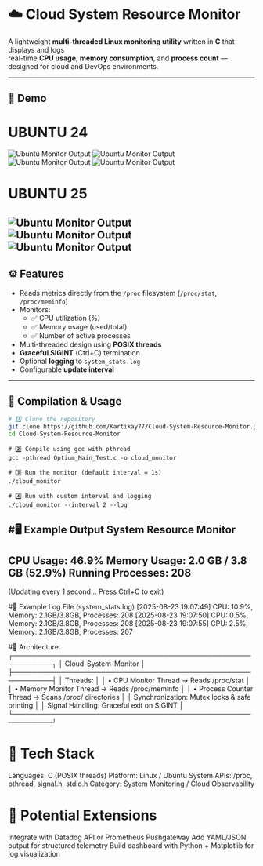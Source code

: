 # ☁️ Cloud System Resource Monitor

A lightweight **multi-threaded Linux monitoring utility** written in **C** that displays and logs  
real-time **CPU usage**, **memory consumption**, and **process count** — designed for cloud and DevOps environments.

---

## 📸 Demo
# UBUNTU 24
![Ubuntu Monitor Output](https://github.com/Kartikay77/Cloud-System-Resource-Monitor/blob/main/Ubuntu_24_1.jpeg)
![Ubuntu Monitor Output](https://github.com/Kartikay77/Cloud-System-Resource-Monitor/blob/main/Ubuntu_24_2.jpeg)
![Ubuntu Monitor Output](https://github.com/Kartikay77/Cloud-System-Resource-Monitor/blob/main/Ubuntu_24_3.jpeg)
![Ubuntu Monitor Output](https://github.com/Kartikay77/Cloud-System-Resource-Monitor/blob/main/Ubuntu_24_4.jpeg)


# UBUNTU 25
![Ubuntu Monitor Output](https://github.com/Kartikay77/Cloud-System-Resource-Monitor/blob/main/Ubuntu_25_1.jpeg)
![Ubuntu Monitor Output](https://github.com/Kartikay77/Cloud-System-Resource-Monitor/blob/main/Ubuntu_25_2.jpeg)
![Ubuntu Monitor Output](https://github.com/Kartikay77/Cloud-System-Resource-Monitor/blob/main/Ubuntu_25_3.jpeg)
---

## ⚙️ Features
- Reads metrics directly from the `/proc` filesystem (`/proc/stat`, `/proc/meminfo`)
- Monitors:
  - ✅ CPU utilization (%)
  - ✅ Memory usage (used/total)
  - ✅ Number of active processes
- Multi-threaded design using **POSIX threads**
- **Graceful SIGINT** (Ctrl+C) termination
- Optional **logging** to `system_stats.log`
- Configurable **update interval**

---

## 🚀 Compilation & Usage

```bash
# 1️⃣ Clone the repository
git clone https://github.com/Kartikay77/Cloud-System-Resource-Monitor.git
cd Cloud-System-Resource-Monitor
```
```
# 2️⃣ Compile using gcc with pthread
gcc -pthread Optium_Main_Test.c -o cloud_monitor
```
```
# 3️⃣ Run the monitor (default interval = 1s)
./cloud_monitor
```
```
# 4️⃣ Run with custom interval and logging
./cloud_monitor --interval 2 --log
```

#🖥️ Example Output
System Resource Monitor
-------------------------------------------------
CPU Usage:       46.9%
Memory Usage:    2.0 GB / 3.8 GB (52.9%)
Running Processes: 208
-------------------------------------------------
(Updating every 1 second... Press Ctrl+C to exit)

#📄 Example Log File (system_stats.log)
[2025-08-23 19:07:49] CPU: 10.9%, Memory: 2.1GB/3.8GB, Processes: 208
[2025-08-23 19:07:50] CPU: 0.5%,  Memory: 2.1GB/3.8GB, Processes: 208
[2025-08-23 19:07:55] CPU: 2.5%,  Memory: 2.1GB/3.8GB, Processes: 207

#🧠 Architecture
 ┌──────────────────────────────────────────────────────────┐
 │                    Cloud-System-Monitor                  │
 ├──────────────────────────────────────────────────────────┤
 │ Threads:                                                 │
 │  • CPU Monitor Thread → Reads /proc/stat                 │
 │  • Memory Monitor Thread → Reads /proc/meminfo           │
 │  • Process Counter Thread → Scans /proc/ directories     │
 │ Synchronization: Mutex locks & safe printing             │
 │ Signal Handling: Graceful exit on SIGINT                 │
 └──────────────────────────────────────────────────────────┘

# 🧰 Tech Stack
Languages: C (POSIX threads)
Platform: Linux / Ubuntu
System APIs: /proc, pthread, signal.h, stdio.h
Category: System Monitoring / Cloud Observability

# 🧩 Potential Extensions
Integrate with Datadog API or Prometheus Pushgateway
Add YAML/JSON output for structured telemetry
Build dashboard with Python + Matplotlib for log visualization
